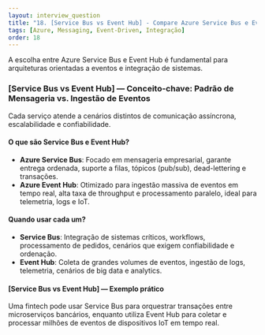 ```yaml
---
layout: interview_question
title: "18. [Service Bus vs Event Hub] - Compare Azure Service Bus e Event Hub. Quando utilizar cada um?"
tags: [Azure, Messaging, Event-Driven, Integração]
order: 18
---
```


A escolha entre Azure Service Bus e Event Hub é fundamental para arquiteturas orientadas a eventos e integração de sistemas.

### [Service Bus vs Event Hub] — Conceito-chave: Padrão de Mensageria vs. Ingestão de Eventos

Cada serviço atende a cenários distintos de comunicação assíncrona, escalabilidade e confiabilidade.

#### O que são Service Bus e Event Hub?

- **Azure Service Bus**: Focado em mensageria empresarial, garante entrega ordenada, suporte a filas, tópicos (pub/sub), dead-lettering e transações.
- **Azure Event Hub**: Otimizado para ingestão massiva de eventos em tempo real, alta taxa de throughput e processamento paralelo, ideal para telemetria, logs e IoT.

#### Quando usar cada um?

- **Service Bus**: Integração de sistemas críticos, workflows, processamento de pedidos, cenários que exigem confiabilidade e ordenação.
- **Event Hub**: Coleta de grandes volumes de eventos, ingestão de logs, telemetria, cenários de big data e analytics.

#### [Service Bus vs Event Hub] — Exemplo prático

Uma fintech pode usar Service Bus para orquestrar transações entre microserviços bancários, enquanto utiliza Event Hub para coletar e processar milhões de eventos de dispositivos IoT em tempo real.

